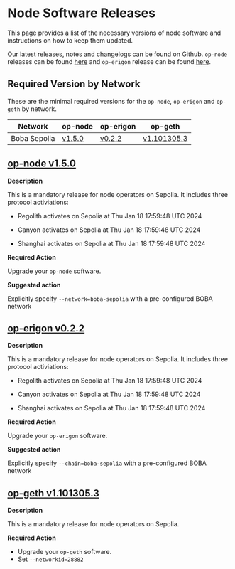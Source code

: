 # Node Software Releases

This page provides a list of the necessary versions of node software and instructions on how to keep them updated.

Our latest releases, notes and changelogs can be found on Github. `op-node` releases can be found [here](https://github.com/bobanetwork/v3-anchorage/tags) and `op-erigon` release can be found [here](https://github.com/bobanetwork/v3-erigon/releases).

## Required Version by Network

These are the minimal required versions for the `op-node`, `op-erigon` and `op-geth` by network.

| Network      | op-node                                                      | op-erigon                                                    | op-geth                                                      |
| ------------ | ------------------------------------------------------------ | ------------------------------------------------------------ | ------------------------------------------------------------ |
| Boba Sepolia | [v1.5.0](https://github.com/bobanetwork/v3-anchorage/releases/tag/op-node%2Fv1.5.0) | [v0.2.2](https://github.com/bobanetwork/v3-erigon/releases/tag/v0.2.2) | [v1.101305.3](https://github.com/ethereum-optimism/op-geth/releases/tag/v1.101305.3) |

## [op-node v1.5.0](https://github.com/bobanetwork/v3-anchorage/releases/tag/op-node%2Fv1.5.0)

**Description**

This is a mandatory release for node operators on Sepolia. It includes three protocol activiations:

* Regolith activates on Sepolia at Thu Jan 18 17:59:48 UTC 2024

* Canyon activates on Sepolia at Thu Jan 18 17:59:48 UTC 2024
* Shanghai activates on Sepolia at Thu Jan 18 17:59:48 UTC 2024

**Required Action**

Upgrade your `op-node` software.

**Suggested action**

Explicitly specify `--network=boba-sepolia` with a pre-configured BOBA network

## [op-erigon v0.2.2](https://github.com/bobanetwork/v3-erigon/releases/tag/v0.2.2)

**Description**

This is a mandatory release for node operators on Sepolia. It includes three protocol activiations:

* Regolith activates on Sepolia at Thu Jan 18 17:59:48 UTC 2024

* Canyon activates on Sepolia at Thu Jan 18 17:59:48 UTC 2024
* Shanghai activates on Sepolia at Thu Jan 18 17:59:48 UTC 2024

**Required Action**

Upgrade your `op-erigon` software.

**Suggested action**

Explicitly specify `--chain=boba-sepolia` with a pre-configured BOBA network

## [op-geth v1.101305.3](https://github.com/ethereum-optimism/op-geth/releases/tag/v1.101305.3)

**Description**

This is a mandatory release for node operators on Sepolia.

**Required Action**

* Upgrade your `op-geth` software.
* Set `--networkid=28882`
